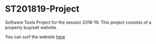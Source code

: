 # ST201819-Project
Software Tools Project for the session 2018-19. This project consists of a property buy/sell website.

You can surf the website [here](https://ujjwal0501.github.io/ST201819-Project/index.html)
